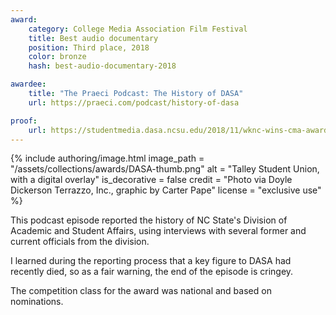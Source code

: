 ```yaml
---
award:
    category: College Media Association Film Festival
    title: Best audio documentary
    position: Third place, 2018
    color: bronze
    hash: best-audio-documentary-2018

awardee:
    title: "The Praeci Podcast: The History of DASA"
    url: https://praeci.com/podcast/history-of-dasa

proof:
    url: https://studentmedia.dasa.ncsu.edu/2018/11/wknc-wins-cma-awards/
---
```


{% include authoring/image.html
    image_path = "/assets/collections/awards/DASA-thumb.png"
    alt = "Talley Student Union, with a digital overlay"
    is_decorative = false
    credit = "Photo via Doyle Dickerson Terrazzo, Inc., graphic by Carter Pape"
    license = "exclusive use"
%}

This podcast episode reported the history of NC State's Division of Academic and Student Affairs, using interviews with several former and current officials from the division.

I learned during the reporting process that a key figure to DASA had recently died, so as a fair warning, the end of the episode is cringey.

The competition class for the award was national and based on nominations.
